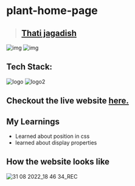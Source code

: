 # plant-home-page
> ## [Thati jagadish](https://vercel.com/jagadishthati/protfolio/FjwQK34X5QWvNMRANtgv5rXq6wNZ)

![img](https://img.shields.io/badge/Deployed-yes-green) ![img](https://img.shields.io/badge/Time--taken-7%20hrs-green)

 ## Tech Stack:
 ![logo](https://camo.githubusercontent.com/5bcb7cda967deb354d2abb58d21c13144d67ddbb706201f1541de2ffd4e2f46b/68747470733a2f2f696d672e736869656c64732e696f2f62616467652f68746d6c2d3336373041303f7374796c653d666f722d7468652d6261646765266c6f676f3d68746d6c35266c6f676f436f6c6f723d7768697465)
 ![logo2](https://camo.githubusercontent.com/e7cb3fc3ebe0810ae2e44dd335f0b12714a39fc6de9d883d213b5cfbfa9a2b02/68747470733a2f2f696d672e736869656c64732e696f2f62616467652f4353532d2532333465613934622e7376673f7374796c653d666f722d7468652d6261646765266c6f676f3d63737333266c6f676f436f6c6f723d7768697465)
 
 ## Checkout the live website [here.](https://plant-home-page-gamma.vercel.app/)
 
 ## My Learnings
 - Learned about position in css
 - learned about display properties
 
 
 ## How the website looks like 
![31 08 2022_18 46 34_REC](https://user-images.githubusercontent.com/103732075/187687516-a4720d19-4ad1-46f4-9b92-7c78f4ad8885.png)
